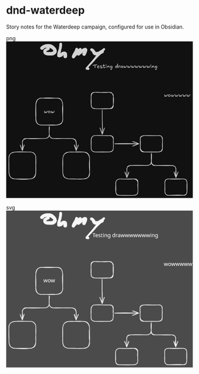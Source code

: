 # dnd-waterdeep
Story notes for the Waterdeep campaign, configured for use in Obsidian.

png
![drawing](./Excalidraw/drawing.png)

svg
![drawing2](./Excalidraw/drawing_svg.svg)